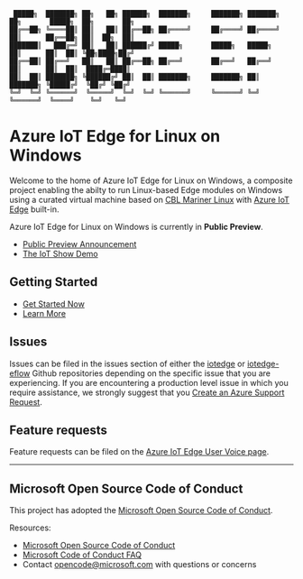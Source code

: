 
               
     █████╗  ███████╗ ██╗   ██╗ ██████╗  ███████╗     ███████╗ ███████╗ ██╗       █████╗  ██╗       ██╗
    ██╔══██╗ ╚════██║ ██║   ██║ ██╔══██╗ ██╔════╝     ██╔════╝ ██╔════╝ ██║      ██╔══██╗ ██║  ██╗  ██║
    ███████║   ███╔═╝ ██║   ██║ ██████╔╝ █████╗       █████╗   █████╗   ██║      ██║  ██║ ╚██╗████╗██╔╝
    ██╔══██║ ██╔══╝   ██║   ██║ ██╔══██╗ ██╔══╝       ██╔══╝   ██╔══╝   ██║      ██║  ██║  ████╔═████║
    ██║  ██║ ███████╗ ╚██████╔╝ ██║  ██║ ███████╗     ███████╗ ██║      ███████╗ ╚█████╔╝  ╚██╔╝ ╚██╔╝
    ╚═╝  ╚═╝ ╚══════╝  ╚═════╝  ╚═╝  ╚═╝ ╚══════╝     ╚══════╝ ╚═╝      ╚══════╝  ╚════╝    ╚═╝   ╚═╝

# Azure IoT Edge for Linux on Windows
Welcome to the home of Azure IoT Edge for Linux on Windows, a composite project enabling the abilty to run Linux-based Edge modules on Windows using a curated virtual machine based on [CBL Mariner Linux](https://github.com/microsoft/CBL-Mariner) with [Azure IoT Edge](https://github.com/Azure/iotedge) built-in.  

Azure IoT Edge for Linux on Windows is currently in **Public Preview**. 
- [Public Preview Announcement](https://aka.ms/AzEFLOW-blog)
- [The IoT Show Demo](https://aka.ms/AzEFLOW-show)

## Getting Started

- [Get Started Now](https://docs.microsoft.com/azure/iot-edge/how-to-install-iot-edge-on-windows)
- [Learn More](https://aka.ms/AzEflow-docs)

## Issues
Issues can be filed in the issues section of either the [iotedge](https://github.com/Azure/iotedge/issues) or [iotedge-eflow](https://github.com/Azure/iotedge-eflow/issues) Github repositories depending on the specific issue that you are experiencing.  If you are encountering a production level issue in which you require assistance, we strongly suggest that you [Create an Azure Support Request](https://docs.microsoft.com/en-us/azure/iot-fundamentals/iot-support-help?view=iotedge-2018-06#create-an-azure-support-request).

## Feature requests
Feature requests can be filed on the [Azure IoT Edge User Voice page](https://feedback.azure.com/forums/907045-azure-iot-edge). 

---
## Microsoft Open Source Code of Conduct
This project has adopted the [Microsoft Open Source Code of Conduct](https://opensource.microsoft.com/codeofconduct/).

Resources:

- [Microsoft Open Source Code of Conduct](https://opensource.microsoft.com/codeofconduct/)
- [Microsoft Code of Conduct FAQ](https://opensource.microsoft.com/codeofconduct/faq/)
- Contact [opencode@microsoft.com](mailto:opencode@microsoft.com) with questions or concerns
